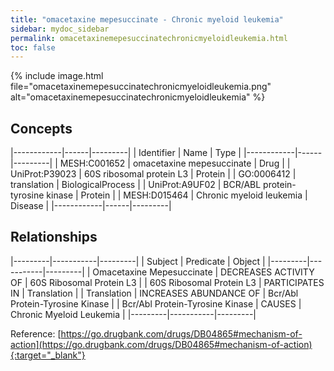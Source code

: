 ```yaml
---
title: "omacetaxine mepesuccinate - Chronic myeloid leukemia"
sidebar: mydoc_sidebar
permalink: omacetaxinemepesuccinatechronicmyeloidleukemia.html
toc: false 
---
```


{% include image.html file="omacetaxinemepesuccinatechronicmyeloidleukemia.png" alt="omacetaxinemepesuccinatechronicmyeloidleukemia" %}

## Concepts

|------------|------|---------|
| Identifier | Name | Type    |
|------------|------|---------|
| MESH:C001652 | omacetaxine mepesuccinate | Drug |
| UniProt:P39023 | 60S ribosomal protein L3 | Protein |
| GO:0006412 | translation | BiologicalProcess |
| UniProt:A9UF02 | BCR/ABL protein-tyrosine kinase | Protein |
| MESH:D015464 | Chronic myeloid leukemia | Disease |
|------------|------|---------|

## Relationships

|---------|-----------|---------|
| Subject | Predicate | Object  |
|---------|-----------|---------|
| Omacetaxine Mepesuccinate | DECREASES ACTIVITY OF | 60S Ribosomal Protein L3 |
| 60S Ribosomal Protein L3 | PARTICIPATES IN | Translation |
| Translation | INCREASES ABUNDANCE OF | Bcr/Abl Protein-Tyrosine Kinase |
| Bcr/Abl Protein-Tyrosine Kinase | CAUSES | Chronic Myeloid Leukemia |
|---------|-----------|---------|

Reference: [https://go.drugbank.com/drugs/DB04865#mechanism-of-action](https://go.drugbank.com/drugs/DB04865#mechanism-of-action){:target="_blank"}